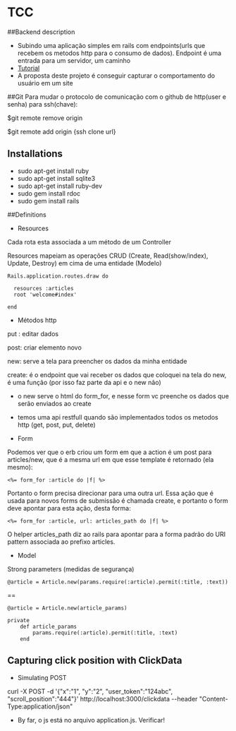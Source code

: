 # TCC

##Backend description

* Subindo uma aplicação simples em rails com endpoints(urls que recebem os metodos http para o consumo de dados). Endpoint é uma entrada para um servidor, um caminho
* [Tutorial](http://guides.rubyonrails.org/getting_started.html)
* A proposta deste projeto é conseguir capturar o comportamento do usuário em um site

##Git
Para mudar o protocolo de comunicação com o github de http(user e senha) para ssh(chave):

$git remote remove origin

$git remote add origin {ssh clone url}

## Installations
* sudo apt-get install ruby
* sudo apt-get install sqlite3
* sudo apt-get install ruby-dev
* sudo gem install rdoc
* sudo gem install rails

##Definitions

* Resources

Cada rota esta associada a um método de um Controller

Resources mapeiam as operações CRUD (Create, Read(show/index), Update, Destroy) em cima de uma entidade (Modelo)

```
Rails.application.routes.draw do
 
  resources :articles
  root 'welcome#index'
  
end
```

* Métodos http

put : editar dados

post: criar elemento novo

new: serve a tela para preencher os dados da minha entidade

create: é o endpoint que vai receber os dados que coloquei na tela do new, é uma função (por isso faz parte da api e o new não)

- o new serve o html do form_for, e nesse form vc preenche os dados que serão enviados ao create 

- temos uma api restfull quando são implementados todos os metodos http (get, post, put, delete)


* Form

Podemos ver que o erb criou um form em que a action é um post para articles/new, que é a mesma url em que esse template é retornado (ela mesmo):

```
<%= form_for :article do |f| %>
```

Portanto o form precisa direcionar para uma outra url. Essa ação que é usada para novos forms de submissão é chamada create, e portanto o form deve apontar para esta ação, desta forma:

```
<%= form_for :article, url: articles_path do |f| %>
```

O helper articles_path diz ao rails para apontar para a forma padrão do URI pattern associada ao prefixo articles. 

* Model

Strong parameters (medidas de segurança)

```
@article = Article.new(params.require(:article).permit(:title, :text)) 
```

==

```
@article = Article.new(article_params)

private
	def article_params
		params.require(:article).permit(:title, :text)
	end
```

## Capturing click position with ClickData

* Simulating POST

curl -X POST -d '{"x":"1", "y":"2", "user_token":"124abc", "scroll_position":"444"}' http://localhost:3000/clickdata --header "Content-Type:application/json"

* By far, o js está no arquivo application.js. Verificar!
